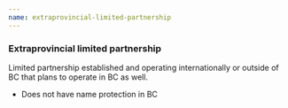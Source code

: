 ```yaml
---
name: extraprovincial-limited-partnership
---
```

### Extraprovincial limited partnership
Limited partnership established and operating internationally or outside of BC that plans to operate in BC as well.
- Does not have name protection in BC
